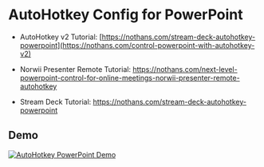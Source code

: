 # AutoHotkey Config for PowerPoint

* AutoHotkey v2 Tutorial: [https://nothans.com/stream-deck-autohotkey-powerpoint](https://nothans.com/control-powerpoint-with-autohotkey-v2)

* Norwii Presenter Remote Tutorial: https://nothans.com/next-level-powerpoint-control-for-online-meetings-norwii-presenter-remote-autohotkey

* Stream Deck Tutorial: https://nothans.com/stream-deck-autohotkey-powerpoint

## Demo

[![AutoHotkey PowerPoint Demo](https://img.youtube.com/vi/YVB3c3ujBVI/0.jpg)](https://www.youtube.com/watch?v=YVB3c3ujBVI)
